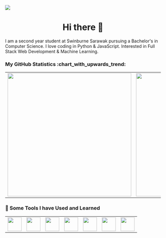 <img src="https://tenor.com/view/programming-computer-frog-nerd-frog-smart-fog-csharp-gif-25385487">
<h1 align="center">Hi there 👋</h1>
<p align="justified">I am a second year student at Swinburne Sarawak pursuing a Bachelor's in Computer Science. I love coding in Python & JavaScript. Interested in Full Stack Web Development & Machine Learning.</p>
<h3>My GitHub Statistics :chart_with_upwards_trend:</h3>
<table>
  <tr>
    <td><img src="https://github-readme-stats.vercel.app/api?username=murungiallan02&theme=tokyonight&show_icons=true&count_private=true" width="400"/></td>
    <td><img src="https://github-readme-stats.vercel.app/api/top-langs/?username=murungiallan02&theme=tokyonight&layout=compact&count_private=true" width="400"/></td>
  </tr>
 </table>
<h3>🚀 Some Tools I have Used and Learned</h3>
<table>
  <tr>
    <td><img src="https://cdn.jsdelivr.net/gh/devicons/devicon/icons/php/php-plain.svg" width="45" height="45" /></td>
    <td><img src="https://cdn.jsdelivr.net/gh/devicons/devicon/icons/css3/css3-original.svg" width="45" height="45" /></td>
    <td><img src="https://cdn.jsdelivr.net/gh/devicons/devicon/icons/git/git-original.svg" width="45" height="45" /></td>
    <td><img src="https://cdn.jsdelivr.net/gh/devicons/devicon/icons/html5/html5-plain-wordmark.svg" width="45" height="45" /></td>
    <td><img src="https://cdn.jsdelivr.net/gh/devicons/devicon/icons/mysql/mysql-original-wordmark.svg" width="45" height="45" /></td>
    <td><img src="https://cdn.jsdelivr.net/gh/devicons/devicon/icons/python/python-original.svg" width="45" height="45" /></td>
    <td><img src="https://cdn.jsdelivr.net/gh/devicons/devicon/icons/javascript/javascript-original.svg" width="45" height="45" /></td>
  </tr>
</table>
